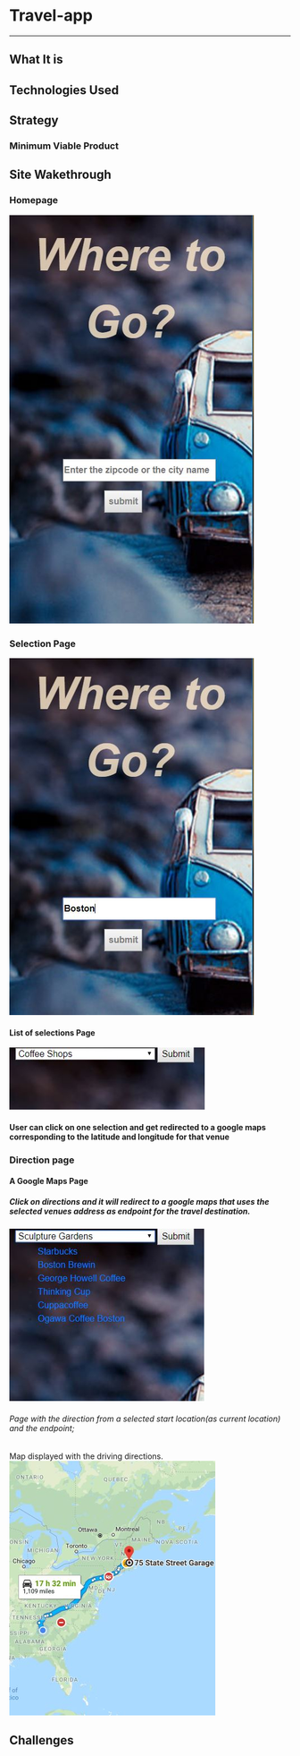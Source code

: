 # Travel-app
---

## What It is

## Technologies Used

## Strategy

### Minimum Viable Product

## Site Wakethrough

### Homepage
<img src="readmeImg/homepage.JPG">

### Selection Page
<img src="readmeImg/EntryHomepage.JPG">

#### List of selections Page
<img src="readmeImg/selectionsample.JPG">

#### User can click on one selection and get redirected to a google maps corresponding to the latitude and longitude for that venue


### Direction page

#### A Google Maps Page 

##### Click on directions and it will redirect to a google maps that uses the selected venues address as endpoint for the travel destination.
<img src="readmeImg/sampleselctioncoffee.JPG">

###### Page with the direction from a selected start location(as current location) and the endpoint; 
Map displayed with the driving directions.
<img src="readmeImg/sampledrivingdirectionsfromlocationtoselction.JPG">

## Challenges

